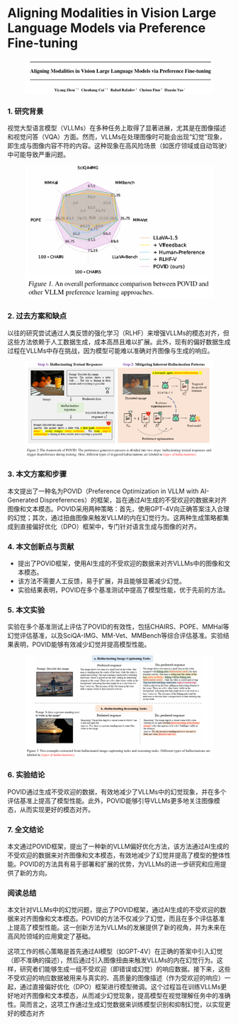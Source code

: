 # Aligning Modalities in Vision Large Language Models via Preference Fine-tuning

<figure><img src="../.gitbook/assets/image (4) (1) (1) (1) (1) (1) (1) (1) (1) (1) (1) (1) (1) (1) (1) (1) (1) (1) (1) (1) (1) (1) (1) (1) (1) (1) (1) (1) (1) (1) (1) (1) (1) (1) (1) (1) (1) (1) (1) (1) (1).png" alt=""><figcaption></figcaption></figure>



### 1. 研究背景

视觉大型语言模型（VLLMs）在多种任务上取得了显著进展，尤其是在图像描述和视觉问答（VQA）方面。然而，VLLMs在处理图像时可能会出现“幻觉”现象，即生成与图像内容不符的内容。这种现象在高风险场景（如医疗领域或自动驾驶）中可能导致严重问题。

<figure><img src="../.gitbook/assets/image (5) (1) (1) (1) (1) (1) (1) (1) (1) (1) (1) (1) (1) (1) (1) (1) (1) (1) (1) (1) (1) (1) (1) (1) (1) (1) (1) (1) (1) (1) (1) (1).png" alt=""><figcaption></figcaption></figure>

### 2. 过去方案和缺点

以往的研究尝试通过人类反馈的强化学习（RLHF）来增强VLLMs的模态对齐，但这些方法依赖于人工数据生成，成本高昂且难以扩展。此外，现有的偏好数据生成过程在VLLMs中存在挑战，因为模型可能难以准确对齐图像与生成的响应。

<figure><img src="../.gitbook/assets/image (6) (1) (1) (1) (1) (1) (1) (1) (1) (1) (1) (1) (1) (1) (1) (1) (1) (1) (1) (1) (1) (1) (1) (1) (1) (1) (1) (1) (1) (1).png" alt=""><figcaption></figcaption></figure>

### 3. 本文方案和步骤

本文提出了一种名为POVID（Preference Optimization in VLLM with AI-Generated Dispreferences）的框架，旨在通过AI生成的不受欢迎的数据来对齐图像和文本模态。POVID采用两种策略：首先，使用GPT-4V向正确答案注入合理的幻觉；其次，通过扭曲图像来触发VLLM的内在幻觉行为。这两种生成策略都集成到直接偏好优化（DPO）框架中，专门针对语言生成与图像的对齐。

### 4. 本文创新点与贡献

* 提出了POVID框架，使用AI生成的不受欢迎的数据来对齐VLLMs中的图像和文本模态。
* 该方法不需要人工反馈，易于扩展，并且能够显著减少幻觉。
* 实验结果表明，POVID在多个基准测试中提高了模型性能，优于先前的方法。

### 5. 本文实验

实验在多个基准测试上评估了POVID的有效性，包括CHAIRS、POPE、MMHal等幻觉评估基准，以及SciQA-IMG、MM-Vet、MMBench等综合评估基准。实验结果表明，POVID能够有效减少幻觉并提高模型性能。

<figure><img src="../.gitbook/assets/image (7) (1) (1) (1) (1) (1) (1) (1) (1) (1) (1) (1) (1) (1) (1) (1) (1) (1) (1) (1) (1) (1) (1) (1) (1) (1) (1).png" alt=""><figcaption></figcaption></figure>

### 6. 实验结论

POVID通过生成不受欢迎的数据，有效地减少了VLLMs中的幻觉现象，并在多个评估基准上提高了模型性能。此外，POVID能够引导VLLMs更多地关注图像模态，从而实现更好的模态对齐。

### 7. 全文结论

本文通过POVID框架，提出了一种新的VLLM偏好优化方法，该方法通过AI生成的不受欢迎的数据来对齐图像和文本模态，有效地减少了幻觉并提高了模型的整体性能。POVID的方法具有易于部署和扩展的优势，为VLLMs的进一步研究和应用提供了新的方向。

### 阅读总结

本文针对VLLMs中的幻觉问题，提出了POVID框架，通过AI生成的不受欢迎的数据来对齐图像和文本模态。POVID的方法不仅减少了幻觉，而且在多个评估基准上提高了模型性能。这一创新方法为VLLMs的发展提供了新的视角，并为未来在高风险领域的应用奠定了基础。



这项工作的核心策略是首先通过AI模型（如GPT-4V）在正确的答案中引入幻觉（即不准确的描述），然后通过引入图像扭曲来触发VLLMs的内在幻觉行为。这样，研究者们能够生成一组不受欢迎（即错误或幻觉）的响应数据。接下来，这些不受欢迎的响应数据被用来与真实的、高质量的图像描述（作为受欢迎的响应）一起，通过直接偏好优化（DPO）框架进行模型微调。这个过程旨在训练VLLMs更好地对齐图像和文本模态，从而减少幻觉现象，提高模型在视觉理解任务中的准确性。简而言之，这项工作通过生成幻觉数据来训练模型识别和抑制幻觉，以实现更好的模态对齐
